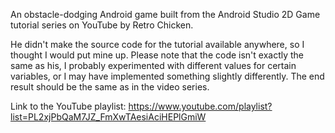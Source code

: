 An obstacle-dodging Android game built from the Android Studio 2D Game tutorial series
on YouTube by Retro Chicken. 

He didn't make the source code for the tutorial available anywhere, so I thought I would put mine up.
Please note that the code isn't exactly the same as his, I probably experimented with different values
for certain variables, or I may have implemented something slightly differently. The end result should be the
same as in the video series.

Link to the YouTube playlist:
https://www.youtube.com/playlist?list=PL2xjPbQaM7JZ_FmXwTAesiAciHEPlGmiW
